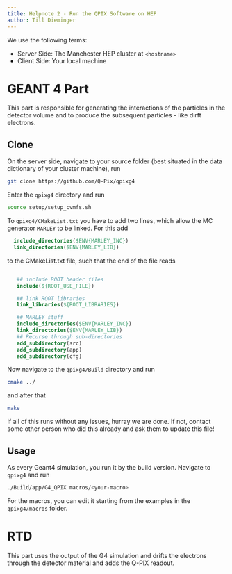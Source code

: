 ```yaml
---
title: Helpnote 2 - Run the QPIX Software on HEP
author: Till Dieminger
---
```


We use the following terms:

- Server Side: The Manchester HEP cluster at `<hostname>`
- Client Side: Your local machine

# GEANT 4 Part

This part is responsible for generating the interactions of the particles in the detector volume and to produce the subsequent particles - like dirft electrons.

## Clone

On the server side, navigate to your source folder (best situated in the data dictionary of your cluster machine), run

```sh
git clone https://github.com/Q-Pix/qpixg4
```

Enter the `qpixg4` directory and run
```sh
source setup/setup_cvmfs.sh
```

To `qpixg4/CMakeList.txt` you have to add two lines, which allow the MC generator `MARLEY` to be linked. For this add
```cmake
  include_directories($ENV{MARLEY_INC})
  link_directories($ENV{MARLEY_LIB})
```
to the CMakeList.txt file, such that the end of the file reads

```cmake

   ## include ROOT header files
   include(${ROOT_USE_FILE})

   ## link ROOT libraries
   link_libraries(${ROOT_LIBRARIES})

   ## MARLEY stuff
   include_directories($ENV{MARLEY_INC})
   link_directories($ENV{MARLEY_LIB})
   ## Recurse through sub-directories
   add_subdirectory(src)
   add_subdirectory(app)
   add_subdirectory(cfg)
```

Now navigate to the `qpixg4/Build` directory and run

```sh
cmake ../
```
and after that
```sh
make
```
If all of this runs without any issues, hurray we are done.
If not, contact some other person who did this already and ask them to update this file!

## Usage

As every Geant4 simulation, you run it by the build version. Navigate to `qpixg4` and run
```sh
./Build/app/G4_QPIX macros/<your-macro>
```
For the macros, you can edit it starting from the examples in the `qpixg4/macros` folder.

# RTD

This part uses the output of the G4 simulation and drifts the electrons through the detector material and adds the Q-PIX readout.
